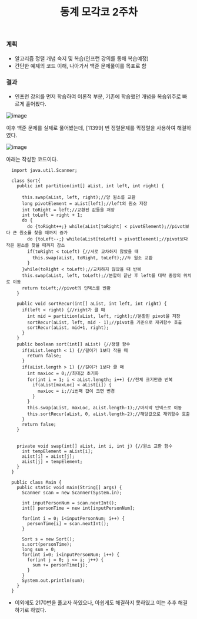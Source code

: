 ﻿---
title: "동계 모각코 2주차"
---

### 계획
  - 알고리즘 정렬 개념 숙지 및 복습(인프런 강의를 통해 복습예정) 
  - 간단한 예제의 코드 이해, 나아가서 백준 문제풀이를 목표로 함

### 결과
  - 인프런 강의를 먼저 학습하여 이론적 부분, 기존에 학습했던 개념을 복습위주로 빠르게 훝어봤다.

  ![image](https://user-images.githubusercontent.com/67006945/103775605-9ff39780-5071-11eb-9773-f505cb36a316.png)  
  
  이후 백준 문제를 실제로 풀어봤는데, [11399] 번 정렬문제를 퀵정렬을 사용하여 해결하였다.  
  
  ![image](https://user-images.githubusercontent.com/67006945/103776010-32943680-5072-11eb-9699-d97a697da061.png)  
  
  아래는 작성한 코드이다.  


  
```
  import java.util.Scanner;

  class Sort{
    public int partition(int[] aList, int left, int right) {
      
      this.swap(aList, left, right);//양 원소를 교환
      long pivotElement = aList[left];//left의 원소 저장
      int toRight = left;//교환된 값들을 저장
      int toLeft = right + 1;
      do {
        do {toRight++;} while(aList[toRight] < pivotElement);//pivot보다 큰 원소를 찾을 때까지 증가
        do {toLeft--;} while(aList[toLeft] > pivotElement);//pivot보다 작은 원소를 찾을 때까지 감소
        if(toRight < toLeft) {//서로 교차하지 않았을 때
          this.swap(aList, toRight, toLeft);//두 원소 교환
        }	
      }while(toRight < toLeft);//교차하지 않았을 때 반복
      this.swap(aList, left, toLeft);//분할이 끝난 후 left를 대략 중앙의 위치로 이동
      return toLeft;//pivot의 인덱스를 반환
    }
    
    public void sortRecur(int[] aList, int left, int right) {
      if(left < right) {//right가 클 때
        int mid = partition(aList, left, right);//분할된 pivot을 저장
        sortRecur(aList, left, mid - 1);//pivot을 기준으로 재귀함수 호출
        sortRecur(aList, mid+1, right);
      }
    }
    public boolean sort(int[] aList) {//정렬 함수
      if(aList.length < 1) {//길이가 1보다 작을 때
        return false;
      }
      if(aList.length > 1) {//길이가 1보다 클 때
        int maxLoc = 0;//최대값 초기화
        for(int i = 1; i < aList.length; i++) {//전체 크기만큼 반복
          if(aList[maxLoc] < aList[i]) {
            maxLoc = i;//i번째 값이 크면 변경
          }
        }
        this.swap(aList, maxLoc, aList.length-1);//마지막 인덱스로 이동
        this.sortRecur(aList, 0, aList.length-2);//해당값으로 재귀함수 호출
      }
      return false;
    }

    
    private void swap(int[] aList, int i, int j) {//원소 교환 함수
      int tempElement = aList[i];
      aList[i] = aList[j];
      aList[j] = tempElement;
    }
  }

  public class Main {
    public static void main(String[] args) {
      Scanner scan = new Scanner(System.in);
      
      int inputPersonNum = scan.nextInt();
      int[] personTime = new int[inputPersonNum];
      
      for(int i = 0; i<inputPersonNum; i++) {
        personTime[i] = scan.nextInt();
      }
      
      Sort s = new Sort();		
      s.sort(personTime);	
      long sum = 0;	
      for(int i=0; i<inputPersonNum; i++) {
        for(int j = 0; j <= i; j++) {				
          sum += personTime[j];		
        }
      }		
      System.out.println(sum);
    }
  }
```
  - 이외에도 2170번을 풀고자 하였으나, 아쉽게도 해결하지 못하였고 이는 추후 해결하기로 하였다.